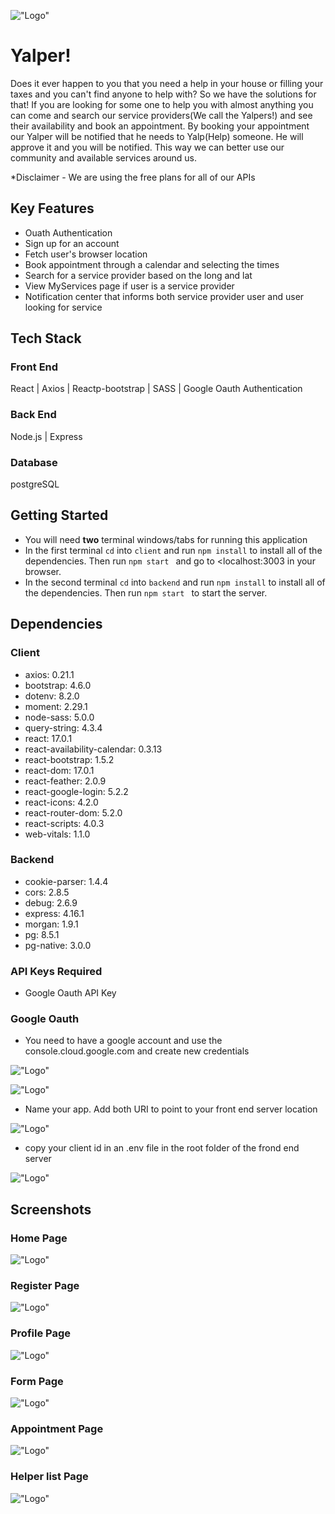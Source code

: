 !["Logo"](https://github.com/parniaa/LightHouse_Final/blob/main/resources/img/cover.png)

# Yalper!

Does it ever happen to you that you need a help in your house or filling your taxes and you can't find anyone to help with?
So we have the solutions for that! If you are looking for some one to help you with almost anything you can come and search
our service providers(We call the Yalpers!) and see their availability and book an appointment. By booking your appointment
our Yalper will be notified that he needs to Yalp(Help) someone. He will approve it and you will be notified. This way we can
better use our community and available services around us.

\*Disclaimer - We are using the free plans for all of our APIs

## Key Features

- Ouath Authentication
- Sign up for an account
- Fetch user's browser location
- Book appointment through a calendar and selecting the times
- Search for a service provider based on the long and lat
- View MyServices page if user is a service provider
- Notification center that informs both service provider user and user looking for service

## Tech Stack

### Front End

React | Axios | Reactp-bootstrap | SASS | Google Oauth Authentication

### Back End

Node.js | Express

### Database

postgreSQL

## Getting Started

- You will need **two** terminal windows/tabs for running this application
- In the first terminal `cd` into `client` and run `npm install` to install all of the dependencies. Then run `npm start ` and go to <localhost:3003 in your browser.
- In the second terminal `cd` into `backend` and run `npm install` to install all of the dependencies. Then run `npm start ` to start the server.

## Dependencies

### Client

- axios: 0.21.1
- bootstrap: 4.6.0
- dotenv: 8.2.0
- moment: 2.29.1
- node-sass: 5.0.0
- query-string: 4.3.4
- react: 17.0.1
- react-availability-calendar: 0.3.13
- react-bootstrap: 1.5.2
- react-dom: 17.0.1
- react-feather: 2.0.9
- react-google-login: 5.2.2
- react-icons: 4.2.0
- react-router-dom: 5.2.0
- react-scripts: 4.0.3
- web-vitals: 1.1.0

### Backend

- cookie-parser: 1.4.4
- cors: 2.8.5
- debug: 2.6.9
- express: 4.16.1
- morgan: 1.9.1
- pg: 8.5.1
- pg-native: 3.0.0

### API Keys Required

- Google Oauth API Key

### Google Oauth

- You need to have a google account and use the console.cloud.google.com and create new credentials

!["Logo"](<https://github.com/parniaa/LightHouse_Final/blob/main/resources/img/image%20(0).png>)

!["Logo"](<https://github.com/parniaa/LightHouse_Final/blob/main/resources/img/image%20(1).png>)

- Name your app. Add both URI to point to your front end server location

!["Logo"](<https://github.com/parniaa/LightHouse_Final/blob/main/resources/img/image%20(2).png>)

- copy your client id in an .env file in the root folder of the frond end server

!["Logo"](<https://github.com/parniaa/LightHouse_Final/blob/main/resources/img/image%20(3).png>)

## Screenshots

### Home Page

!["Logo"](https://github.com/parniaa/LightHouse_Final/blob/main/resources/img/new%20home%20page.png)

### Register Page

!["Logo"](https://github.com/parniaa/LightHouse_Final/blob/main/resources/img/Yalper%20Register.png)

### Profile Page

!["Logo"](https://github.com/parniaa/LightHouse_Final/blob/main/resources/img/Profile%20.png)

### Form Page

!["Logo"](https://github.com/parniaa/LightHouse_Final/blob/main/resources/img/Form.png)

### Appointment Page

!["Logo"](https://github.com/parniaa/LightHouse_Final/blob/main/resources/img/Appointment.png)

### Helper list Page

!["Logo"](https://github.com/parniaa/LightHouse_Final/blob/main/resources/img/Yalper%20list.png)
